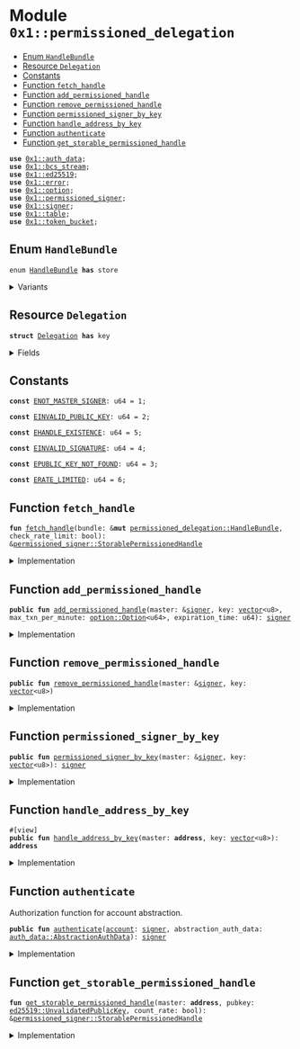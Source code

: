 
<a id="0x1_permissioned_delegation"></a>

# Module `0x1::permissioned_delegation`



-  [Enum `HandleBundle`](#0x1_permissioned_delegation_HandleBundle)
-  [Resource `Delegation`](#0x1_permissioned_delegation_Delegation)
-  [Constants](#@Constants_0)
-  [Function `fetch_handle`](#0x1_permissioned_delegation_fetch_handle)
-  [Function `add_permissioned_handle`](#0x1_permissioned_delegation_add_permissioned_handle)
-  [Function `remove_permissioned_handle`](#0x1_permissioned_delegation_remove_permissioned_handle)
-  [Function `permissioned_signer_by_key`](#0x1_permissioned_delegation_permissioned_signer_by_key)
-  [Function `handle_address_by_key`](#0x1_permissioned_delegation_handle_address_by_key)
-  [Function `authenticate`](#0x1_permissioned_delegation_authenticate)
-  [Function `get_storable_permissioned_handle`](#0x1_permissioned_delegation_get_storable_permissioned_handle)


<pre><code><b>use</b> <a href="auth_data.md#0x1_auth_data">0x1::auth_data</a>;
<b>use</b> <a href="bcs_stream.md#0x1_bcs_stream">0x1::bcs_stream</a>;
<b>use</b> <a href="../../aptos-stdlib/doc/ed25519.md#0x1_ed25519">0x1::ed25519</a>;
<b>use</b> <a href="../../aptos-stdlib/../move-stdlib/doc/error.md#0x1_error">0x1::error</a>;
<b>use</b> <a href="../../aptos-stdlib/../move-stdlib/doc/option.md#0x1_option">0x1::option</a>;
<b>use</b> <a href="permissioned_signer.md#0x1_permissioned_signer">0x1::permissioned_signer</a>;
<b>use</b> <a href="../../aptos-stdlib/../move-stdlib/doc/signer.md#0x1_signer">0x1::signer</a>;
<b>use</b> <a href="../../aptos-stdlib/doc/table.md#0x1_table">0x1::table</a>;
<b>use</b> <a href="token_bucket.md#0x1_token_bucket">0x1::token_bucket</a>;
</code></pre>



<a id="0x1_permissioned_delegation_HandleBundle"></a>

## Enum `HandleBundle`



<pre><code>enum <a href="permissioned_delegation.md#0x1_permissioned_delegation_HandleBundle">HandleBundle</a> <b>has</b> store
</code></pre>



<details>
<summary>Variants</summary>


<details>
<summary>V1</summary>


<details>
<summary>Fields</summary>


<dl>
<dt>
<code>handle: <a href="permissioned_signer.md#0x1_permissioned_signer_StorablePermissionedHandle">permissioned_signer::StorablePermissionedHandle</a></code>
</dt>
<dd>

</dd>
<dt>
<code>bucket: <a href="../../aptos-stdlib/../move-stdlib/doc/option.md#0x1_option_Option">option::Option</a>&lt;<a href="token_bucket.md#0x1_token_bucket_Bucket">token_bucket::Bucket</a>&gt;</code>
</dt>
<dd>

</dd>
</dl>


</details>

</details>

</details>

<a id="0x1_permissioned_delegation_Delegation"></a>

## Resource `Delegation`



<pre><code><b>struct</b> <a href="permissioned_delegation.md#0x1_permissioned_delegation_Delegation">Delegation</a> <b>has</b> key
</code></pre>



<details>
<summary>Fields</summary>


<dl>
<dt>
<code>handle_bundles: <a href="../../aptos-stdlib/doc/table.md#0x1_table_Table">table::Table</a>&lt;<a href="../../aptos-stdlib/doc/ed25519.md#0x1_ed25519_UnvalidatedPublicKey">ed25519::UnvalidatedPublicKey</a>, <a href="permissioned_delegation.md#0x1_permissioned_delegation_HandleBundle">permissioned_delegation::HandleBundle</a>&gt;</code>
</dt>
<dd>

</dd>
</dl>


</details>

<a id="@Constants_0"></a>

## Constants


<a id="0x1_permissioned_delegation_ENOT_MASTER_SIGNER"></a>



<pre><code><b>const</b> <a href="permissioned_delegation.md#0x1_permissioned_delegation_ENOT_MASTER_SIGNER">ENOT_MASTER_SIGNER</a>: u64 = 1;
</code></pre>



<a id="0x1_permissioned_delegation_EINVALID_PUBLIC_KEY"></a>



<pre><code><b>const</b> <a href="permissioned_delegation.md#0x1_permissioned_delegation_EINVALID_PUBLIC_KEY">EINVALID_PUBLIC_KEY</a>: u64 = 2;
</code></pre>



<a id="0x1_permissioned_delegation_EHANDLE_EXISTENCE"></a>



<pre><code><b>const</b> <a href="permissioned_delegation.md#0x1_permissioned_delegation_EHANDLE_EXISTENCE">EHANDLE_EXISTENCE</a>: u64 = 5;
</code></pre>



<a id="0x1_permissioned_delegation_EINVALID_SIGNATURE"></a>



<pre><code><b>const</b> <a href="permissioned_delegation.md#0x1_permissioned_delegation_EINVALID_SIGNATURE">EINVALID_SIGNATURE</a>: u64 = 4;
</code></pre>



<a id="0x1_permissioned_delegation_EPUBLIC_KEY_NOT_FOUND"></a>



<pre><code><b>const</b> <a href="permissioned_delegation.md#0x1_permissioned_delegation_EPUBLIC_KEY_NOT_FOUND">EPUBLIC_KEY_NOT_FOUND</a>: u64 = 3;
</code></pre>



<a id="0x1_permissioned_delegation_ERATE_LIMITED"></a>



<pre><code><b>const</b> <a href="permissioned_delegation.md#0x1_permissioned_delegation_ERATE_LIMITED">ERATE_LIMITED</a>: u64 = 6;
</code></pre>



<a id="0x1_permissioned_delegation_fetch_handle"></a>

## Function `fetch_handle`



<pre><code><b>fun</b> <a href="permissioned_delegation.md#0x1_permissioned_delegation_fetch_handle">fetch_handle</a>(bundle: &<b>mut</b> <a href="permissioned_delegation.md#0x1_permissioned_delegation_HandleBundle">permissioned_delegation::HandleBundle</a>, check_rate_limit: bool): &<a href="permissioned_signer.md#0x1_permissioned_signer_StorablePermissionedHandle">permissioned_signer::StorablePermissionedHandle</a>
</code></pre>



<details>
<summary>Implementation</summary>


<pre><code>inline <b>fun</b> <a href="permissioned_delegation.md#0x1_permissioned_delegation_fetch_handle">fetch_handle</a>(bundle: &<b>mut</b> <a href="permissioned_delegation.md#0x1_permissioned_delegation_HandleBundle">HandleBundle</a>, check_rate_limit: bool): &StorablePermissionedHandle {
    <b>let</b> <a href="token_bucket.md#0x1_token_bucket">token_bucket</a> = &<b>mut</b> bundle.bucket;
    <b>if</b> (check_rate_limit && <a href="token_bucket.md#0x1_token_bucket">token_bucket</a>.is_some()) {
        <b>assert</b>!(<a href="token_bucket.md#0x1_token_bucket_request">token_bucket::request</a>(<a href="token_bucket.md#0x1_token_bucket">token_bucket</a>.borrow_mut(), 1), std::error::permission_denied(<a href="permissioned_delegation.md#0x1_permissioned_delegation_ERATE_LIMITED">ERATE_LIMITED</a>));
    };
    &bundle.handle
}
</code></pre>



</details>

<a id="0x1_permissioned_delegation_add_permissioned_handle"></a>

## Function `add_permissioned_handle`



<pre><code><b>public</b> <b>fun</b> <a href="permissioned_delegation.md#0x1_permissioned_delegation_add_permissioned_handle">add_permissioned_handle</a>(master: &<a href="../../aptos-stdlib/../move-stdlib/doc/signer.md#0x1_signer">signer</a>, key: <a href="../../aptos-stdlib/../move-stdlib/doc/vector.md#0x1_vector">vector</a>&lt;u8&gt;, max_txn_per_minute: <a href="../../aptos-stdlib/../move-stdlib/doc/option.md#0x1_option_Option">option::Option</a>&lt;u64&gt;, expiration_time: u64): <a href="../../aptos-stdlib/../move-stdlib/doc/signer.md#0x1_signer">signer</a>
</code></pre>



<details>
<summary>Implementation</summary>


<pre><code><b>public</b> <b>fun</b> <a href="permissioned_delegation.md#0x1_permissioned_delegation_add_permissioned_handle">add_permissioned_handle</a>(
    master: &<a href="../../aptos-stdlib/../move-stdlib/doc/signer.md#0x1_signer">signer</a>,
    key: <a href="../../aptos-stdlib/../move-stdlib/doc/vector.md#0x1_vector">vector</a>&lt;u8&gt;,
    max_txn_per_minute: Option&lt;u64&gt;,
    expiration_time: u64,
): <a href="../../aptos-stdlib/../move-stdlib/doc/signer.md#0x1_signer">signer</a> <b>acquires</b> <a href="permissioned_delegation.md#0x1_permissioned_delegation_Delegation">Delegation</a> {
    <b>assert</b>!(!is_permissioned_signer(master), <a href="../../aptos-stdlib/../move-stdlib/doc/error.md#0x1_error_permission_denied">error::permission_denied</a>(<a href="permissioned_delegation.md#0x1_permissioned_delegation_ENOT_MASTER_SIGNER">ENOT_MASTER_SIGNER</a>));
    <b>let</b> addr = <a href="../../aptos-stdlib/../move-stdlib/doc/signer.md#0x1_signer_address_of">signer::address_of</a>(master);
    <b>let</b> pubkey = <a href="../../aptos-stdlib/doc/ed25519.md#0x1_ed25519_new_unvalidated_public_key_from_bytes">ed25519::new_unvalidated_public_key_from_bytes</a>(key);
    <b>if</b> (!<b>exists</b>&lt;<a href="permissioned_delegation.md#0x1_permissioned_delegation_Delegation">Delegation</a>&gt;(addr)) {
        <b>move_to</b>(master, <a href="permissioned_delegation.md#0x1_permissioned_delegation_Delegation">Delegation</a> {
            handle_bundles: <a href="../../aptos-stdlib/doc/table.md#0x1_table_new">table::new</a>()
        });
    };
    <b>let</b> handles = &<b>mut</b> <b>borrow_global_mut</b>&lt;<a href="permissioned_delegation.md#0x1_permissioned_delegation_Delegation">Delegation</a>&gt;(addr).handle_bundles;
    <b>assert</b>!(!handles.contains(pubkey), <a href="../../aptos-stdlib/../move-stdlib/doc/error.md#0x1_error_already_exists">error::already_exists</a>(<a href="permissioned_delegation.md#0x1_permissioned_delegation_EHANDLE_EXISTENCE">EHANDLE_EXISTENCE</a>));
    <b>let</b> handle = <a href="permissioned_signer.md#0x1_permissioned_signer_create_storable_permissioned_handle">permissioned_signer::create_storable_permissioned_handle</a>(master, expiration_time);
    <b>let</b> bucket = max_txn_per_minute.map(|capacity|<a href="token_bucket.md#0x1_token_bucket_initialize_bucket">token_bucket::initialize_bucket</a>(capacity));
    <b>let</b> <a href="permissioned_signer.md#0x1_permissioned_signer">permissioned_signer</a> = <a href="permissioned_signer.md#0x1_permissioned_signer_signer_from_storable_permissioned_handle">permissioned_signer::signer_from_storable_permissioned_handle</a>(&handle);
    handles.add(pubkey, HandleBundle::V1 { bucket, handle });
    <a href="permissioned_signer.md#0x1_permissioned_signer">permissioned_signer</a>
}
</code></pre>



</details>

<a id="0x1_permissioned_delegation_remove_permissioned_handle"></a>

## Function `remove_permissioned_handle`



<pre><code><b>public</b> <b>fun</b> <a href="permissioned_delegation.md#0x1_permissioned_delegation_remove_permissioned_handle">remove_permissioned_handle</a>(master: &<a href="../../aptos-stdlib/../move-stdlib/doc/signer.md#0x1_signer">signer</a>, key: <a href="../../aptos-stdlib/../move-stdlib/doc/vector.md#0x1_vector">vector</a>&lt;u8&gt;)
</code></pre>



<details>
<summary>Implementation</summary>


<pre><code><b>public</b> <b>fun</b> <a href="permissioned_delegation.md#0x1_permissioned_delegation_remove_permissioned_handle">remove_permissioned_handle</a>(
    master: &<a href="../../aptos-stdlib/../move-stdlib/doc/signer.md#0x1_signer">signer</a>,
    key: <a href="../../aptos-stdlib/../move-stdlib/doc/vector.md#0x1_vector">vector</a>&lt;u8&gt;,
) <b>acquires</b> <a href="permissioned_delegation.md#0x1_permissioned_delegation_Delegation">Delegation</a> {
    <b>assert</b>!(!is_permissioned_signer(master), <a href="../../aptos-stdlib/../move-stdlib/doc/error.md#0x1_error_permission_denied">error::permission_denied</a>(<a href="permissioned_delegation.md#0x1_permissioned_delegation_ENOT_MASTER_SIGNER">ENOT_MASTER_SIGNER</a>));
    <b>let</b> addr = <a href="../../aptos-stdlib/../move-stdlib/doc/signer.md#0x1_signer_address_of">signer::address_of</a>(master);
    <b>let</b> pubkey = <a href="../../aptos-stdlib/doc/ed25519.md#0x1_ed25519_new_unvalidated_public_key_from_bytes">ed25519::new_unvalidated_public_key_from_bytes</a>(key);
    <b>let</b> handle_bundles = &<b>mut</b> <b>borrow_global_mut</b>&lt;<a href="permissioned_delegation.md#0x1_permissioned_delegation_Delegation">Delegation</a>&gt;(addr).handle_bundles;
    <b>assert</b>!(handle_bundles.contains(pubkey), <a href="../../aptos-stdlib/../move-stdlib/doc/error.md#0x1_error_not_found">error::not_found</a>(<a href="permissioned_delegation.md#0x1_permissioned_delegation_EHANDLE_EXISTENCE">EHANDLE_EXISTENCE</a>));
    <b>let</b> bundle = handle_bundles.remove(pubkey);
    match (bundle) {
        HandleBundle::V1 { handle, bucket: _ } =&gt; {
            <a href="permissioned_signer.md#0x1_permissioned_signer_destroy_storable_permissioned_handle">permissioned_signer::destroy_storable_permissioned_handle</a>(handle);
        }
    };
}
</code></pre>



</details>

<a id="0x1_permissioned_delegation_permissioned_signer_by_key"></a>

## Function `permissioned_signer_by_key`



<pre><code><b>public</b> <b>fun</b> <a href="permissioned_delegation.md#0x1_permissioned_delegation_permissioned_signer_by_key">permissioned_signer_by_key</a>(master: &<a href="../../aptos-stdlib/../move-stdlib/doc/signer.md#0x1_signer">signer</a>, key: <a href="../../aptos-stdlib/../move-stdlib/doc/vector.md#0x1_vector">vector</a>&lt;u8&gt;): <a href="../../aptos-stdlib/../move-stdlib/doc/signer.md#0x1_signer">signer</a>
</code></pre>



<details>
<summary>Implementation</summary>


<pre><code><b>public</b> <b>fun</b> <a href="permissioned_delegation.md#0x1_permissioned_delegation_permissioned_signer_by_key">permissioned_signer_by_key</a>(
    master: &<a href="../../aptos-stdlib/../move-stdlib/doc/signer.md#0x1_signer">signer</a>,
    key: <a href="../../aptos-stdlib/../move-stdlib/doc/vector.md#0x1_vector">vector</a>&lt;u8&gt;,
): <a href="../../aptos-stdlib/../move-stdlib/doc/signer.md#0x1_signer">signer</a> <b>acquires</b> <a href="permissioned_delegation.md#0x1_permissioned_delegation_Delegation">Delegation</a> {
    <b>assert</b>!(!is_permissioned_signer(master), <a href="../../aptos-stdlib/../move-stdlib/doc/error.md#0x1_error_permission_denied">error::permission_denied</a>(<a href="permissioned_delegation.md#0x1_permissioned_delegation_ENOT_MASTER_SIGNER">ENOT_MASTER_SIGNER</a>));
    <b>let</b> addr = <a href="../../aptos-stdlib/../move-stdlib/doc/signer.md#0x1_signer_address_of">signer::address_of</a>(master);
    <b>let</b> pubkey = <a href="../../aptos-stdlib/doc/ed25519.md#0x1_ed25519_new_unvalidated_public_key_from_bytes">ed25519::new_unvalidated_public_key_from_bytes</a>(key);
    <b>let</b> handle = <a href="permissioned_delegation.md#0x1_permissioned_delegation_get_storable_permissioned_handle">get_storable_permissioned_handle</a>(addr, pubkey, <b>false</b>);
    <a href="permissioned_signer.md#0x1_permissioned_signer_signer_from_storable_permissioned_handle">permissioned_signer::signer_from_storable_permissioned_handle</a>(handle)
}
</code></pre>



</details>

<a id="0x1_permissioned_delegation_handle_address_by_key"></a>

## Function `handle_address_by_key`



<pre><code>#[view]
<b>public</b> <b>fun</b> <a href="permissioned_delegation.md#0x1_permissioned_delegation_handle_address_by_key">handle_address_by_key</a>(master: <b>address</b>, key: <a href="../../aptos-stdlib/../move-stdlib/doc/vector.md#0x1_vector">vector</a>&lt;u8&gt;): <b>address</b>
</code></pre>



<details>
<summary>Implementation</summary>


<pre><code><b>public</b> <b>fun</b> <a href="permissioned_delegation.md#0x1_permissioned_delegation_handle_address_by_key">handle_address_by_key</a>(master: <b>address</b>, key: <a href="../../aptos-stdlib/../move-stdlib/doc/vector.md#0x1_vector">vector</a>&lt;u8&gt;): <b>address</b> <b>acquires</b> <a href="permissioned_delegation.md#0x1_permissioned_delegation_Delegation">Delegation</a> {
    <b>let</b> pubkey = <a href="../../aptos-stdlib/doc/ed25519.md#0x1_ed25519_new_unvalidated_public_key_from_bytes">ed25519::new_unvalidated_public_key_from_bytes</a>(key);
    <b>let</b> handle = <a href="permissioned_delegation.md#0x1_permissioned_delegation_get_storable_permissioned_handle">get_storable_permissioned_handle</a>(master, pubkey, <b>false</b>);
    <a href="permissioned_signer.md#0x1_permissioned_signer_permissions_storage_address">permissioned_signer::permissions_storage_address</a>(handle)
}
</code></pre>



</details>

<a id="0x1_permissioned_delegation_authenticate"></a>

## Function `authenticate`

Authorization function for account abstraction.


<pre><code><b>public</b> <b>fun</b> <a href="permissioned_delegation.md#0x1_permissioned_delegation_authenticate">authenticate</a>(<a href="account.md#0x1_account">account</a>: <a href="../../aptos-stdlib/../move-stdlib/doc/signer.md#0x1_signer">signer</a>, abstraction_auth_data: <a href="auth_data.md#0x1_auth_data_AbstractionAuthData">auth_data::AbstractionAuthData</a>): <a href="../../aptos-stdlib/../move-stdlib/doc/signer.md#0x1_signer">signer</a>
</code></pre>



<details>
<summary>Implementation</summary>


<pre><code><b>public</b> <b>fun</b> <a href="permissioned_delegation.md#0x1_permissioned_delegation_authenticate">authenticate</a>(<a href="account.md#0x1_account">account</a>: <a href="../../aptos-stdlib/../move-stdlib/doc/signer.md#0x1_signer">signer</a>, abstraction_auth_data: AbstractionAuthData): <a href="../../aptos-stdlib/../move-stdlib/doc/signer.md#0x1_signer">signer</a> <b>acquires</b> <a href="permissioned_delegation.md#0x1_permissioned_delegation_Delegation">Delegation</a> {
    <b>let</b> addr = <a href="../../aptos-stdlib/../move-stdlib/doc/signer.md#0x1_signer_address_of">signer::address_of</a>(&<a href="account.md#0x1_account">account</a>);
    <b>let</b> stream = <a href="bcs_stream.md#0x1_bcs_stream_new">bcs_stream::new</a>(*<a href="auth_data.md#0x1_auth_data_authenticator">auth_data::authenticator</a>(&abstraction_auth_data));
    <b>let</b> public_key = new_unvalidated_public_key_from_bytes(
        <a href="bcs_stream.md#0x1_bcs_stream_deserialize_vector">bcs_stream::deserialize_vector</a>&lt;u8&gt;(&<b>mut</b> stream, |x| deserialize_u8(x))
    );
    <b>let</b> signature = new_signature_from_bytes(
        <a href="bcs_stream.md#0x1_bcs_stream_deserialize_vector">bcs_stream::deserialize_vector</a>&lt;u8&gt;(&<b>mut</b> stream, |x| deserialize_u8(x))
    );
    <b>assert</b>!(
        <a href="../../aptos-stdlib/doc/ed25519.md#0x1_ed25519_signature_verify_strict">ed25519::signature_verify_strict</a>(
            &signature,
            &public_key,
            *<a href="auth_data.md#0x1_auth_data_digest">auth_data::digest</a>(&abstraction_auth_data),
        ),
        <a href="../../aptos-stdlib/../move-stdlib/doc/error.md#0x1_error_permission_denied">error::permission_denied</a>(<a href="permissioned_delegation.md#0x1_permissioned_delegation_EINVALID_SIGNATURE">EINVALID_SIGNATURE</a>)
    );
    <b>let</b> handle = <a href="permissioned_delegation.md#0x1_permissioned_delegation_get_storable_permissioned_handle">get_storable_permissioned_handle</a>(addr, public_key, <b>true</b>);
    <a href="permissioned_signer.md#0x1_permissioned_signer_signer_from_storable_permissioned_handle">permissioned_signer::signer_from_storable_permissioned_handle</a>(handle)
}
</code></pre>



</details>

<a id="0x1_permissioned_delegation_get_storable_permissioned_handle"></a>

## Function `get_storable_permissioned_handle`



<pre><code><b>fun</b> <a href="permissioned_delegation.md#0x1_permissioned_delegation_get_storable_permissioned_handle">get_storable_permissioned_handle</a>(master: <b>address</b>, pubkey: <a href="../../aptos-stdlib/doc/ed25519.md#0x1_ed25519_UnvalidatedPublicKey">ed25519::UnvalidatedPublicKey</a>, count_rate: bool): &<a href="permissioned_signer.md#0x1_permissioned_signer_StorablePermissionedHandle">permissioned_signer::StorablePermissionedHandle</a>
</code></pre>



<details>
<summary>Implementation</summary>


<pre><code>inline <b>fun</b> <a href="permissioned_delegation.md#0x1_permissioned_delegation_get_storable_permissioned_handle">get_storable_permissioned_handle</a>(
    master: <b>address</b>,
    pubkey: UnvalidatedPublicKey,
    count_rate: bool
): &StorablePermissionedHandle {
    <b>if</b> (<b>exists</b>&lt;<a href="permissioned_delegation.md#0x1_permissioned_delegation_Delegation">Delegation</a>&gt;(master)) {
        <b>let</b> bundles = &<b>mut</b> <b>borrow_global_mut</b>&lt;<a href="permissioned_delegation.md#0x1_permissioned_delegation_Delegation">Delegation</a>&gt;(master).handle_bundles;
        <b>if</b> (bundles.contains(pubkey)) {
            <a href="permissioned_delegation.md#0x1_permissioned_delegation_fetch_handle">fetch_handle</a>(bundles.borrow_mut(pubkey), count_rate)
        } <b>else</b> {
            <b>abort</b> <a href="../../aptos-stdlib/../move-stdlib/doc/error.md#0x1_error_permission_denied">error::permission_denied</a>(<a href="permissioned_delegation.md#0x1_permissioned_delegation_EINVALID_SIGNATURE">EINVALID_SIGNATURE</a>)
        }
    } <b>else</b> {
        <b>abort</b> <a href="../../aptos-stdlib/../move-stdlib/doc/error.md#0x1_error_permission_denied">error::permission_denied</a>(<a href="permissioned_delegation.md#0x1_permissioned_delegation_EINVALID_SIGNATURE">EINVALID_SIGNATURE</a>)
    }
}
</code></pre>



</details>


[move-book]: https://aptos.dev/move/book/SUMMARY
